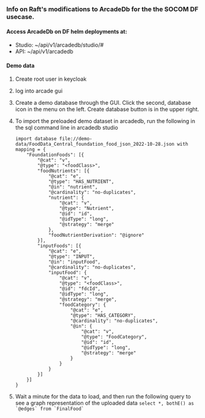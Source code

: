 ### Info on Raft's modifications to ArcadeDb for the the SOCOM DF usecase.

#### Access ArcadeDb on DF helm deployments at:
- Studio: ~/api/v1/arcadedb/studio/#
- API: ~/api/v1/arcadedb

#### Demo data
1. Create root user in keycloak
2. log into arcade gui
3. Create a demo database through the GUI. Click the second, database icon in the menu on the left. Create database button is in the upper right.
4. To import the preloaded demo dataset in arcadedb, run the following in the sql command line in arcadedb studio

    ``````
    import database file://demo-data/FoodData_Central_foundation_food_json_2022-10-28.json with mapping = {
        "FoundationFoods": [{
            "@cat": "v",
            "@type": "<foodClass>",
            "foodNutrients": [{
                "@cat": "e",
                "@type": "HAS_NUTRIENT",
                "@in": "nutrient",
                "@cardinality": "no-duplicates",
                "nutrient": {
                    "@cat": "v",
                    "@type": "Nutrient",
                    "@id": "id",
                    "@idType": "long",
                    "@strategy": "merge"
                },
                "foodNutrientDerivation": "@ignore"
            }],
            "inputFoods": [{
                "@cat": "e",
                "@type": "INPUT",
                "@in": "inputFood",
                "@cardinality": "no-duplicates",
                "inputFood": {
                    "@cat": "v",
                    "@type": "<foodClass>",
                    "@id": "fdcId",
                    "@idType": "long",
                    "@strategy": "merge",
                    "foodCategory": {
                        "@cat": "e",
                        "@type": "HAS_CATEGORY",
                        "@cardinality": "no-duplicates",
                        "@in": {
                            "@cat": "v",
                            "@type": "FoodCategory",
                            "@id": "id",
                            "@idType": "long",
                            "@strategy": "merge"
                        }
                    }
                }
            }]
        }]
    }
    ``````
5. Wait a minute for the data to load, and then run the following query to see a graph representation of the uploaded data
   ``` select *, bothE() as `@edges` from `FinalFood` ```




